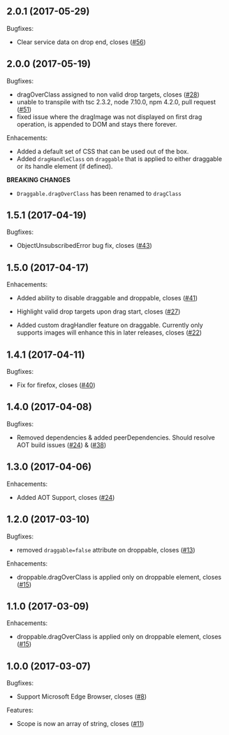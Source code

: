 ## 2.0.1 (2017-05-29)
Bugfixes:
- Clear service data on drop end, closes
([#56](https://github.com/ObaidUrRehman/ng2-drag-drop/issues/56))

## 2.0.0 (2017-05-19)

Bugfixes:
- dragOverClass assigned to non valid drop targets, closes
([#28](https://github.com/ObaidUrRehman/ng2-drag-drop/issues/28))
- unable to transpile with tsc 2.3.2, node 7.10.0, npm 4.2.0, pull request
([#51](https://github.com/ObaidUrRehman/ng2-drag-drop/pull/51))
- fixed issue where the dragImage was not displayed on first drag operation, is appended to DOM and stays there forever.

Enhacements:
- Added a default set of CSS that can be used out of the box.
- Added `dragHandleClass` on `draggable` that is applied to either draggable or its handle element (if defined).

__BREAKING CHANGES__
* `Draggable.dragOverClass` has been renamed to `dragClass`

## 1.5.1 (2017-04-19)

Bugfixes:

- ObjectUnsubscribedError bug fix, closes
([#43](https://github.com/ObaidUrRehman/ng2-drag-drop/issues/43))

## 1.5.0 (2017-04-17)

Enhacements:

- Added ability to disable draggable and droppable, closes
([#41](https://github.com/ObaidUrRehman/ng2-drag-drop/issues/41))

- Highlight valid drop targets upon drag start, closes
([#27](https://github.com/ObaidUrRehman/ng2-drag-drop/issues/27))

- Added custom dragHandler feature on draggable. Currently only supports images will enhance this in later releases, closes
([#22](https://github.com/ObaidUrRehman/ng2-drag-drop/issues/22))


## 1.4.1 (2017-04-11)

Bugfixes:

- Fix for firefox, closes ([#40](https://github.com/ObaidurRehman/ng2-drag-drop/issues/40))

## 1.4.0 (2017-04-08)

Bugfixes:

- Removed dependencies & added peerDependencies. Should resolve AOT build issues
([#24](https://github.com/ObaidUrRehman/ng2-drag-drop/issues/24)) &
([#38](https://github.com/ObaidUrRehman/ng2-drag-drop/issues/38))



## 1.3.0 (2017-04-06)

Enhacements:

- Added AOT Support, closes
([#24](https://github.com/ObaidUrRehman/ng2-drag-drop/issues/24))

## 1.2.0 (2017-03-10)

Bugfixes:

- removed `draggable=false` attribute on droppable, closes 
([#13](https://github.com/ObaidUrRehman/ng2-drag-drop/issues/13))


Enhacements:

- droppable.dragOverClass is applied only on droppable element, closes 
([#15](https://github.com/ObaidUrRehman/ng2-drag-drop/issues/15))


## 1.1.0 (2017-03-09)

Enhacements:

- droppable.dragOverClass is applied only on droppable element, closes 
([#15](https://github.com/ObaidUrRehman/ng2-drag-drop/issues/15))


## 1.0.0 (2017-03-07)

Bugfixes:

- Support Microsoft Edge Browser, closes ([#8](https://github.com/ObaidurRehman/ng2-drag-drop/issues/8))

Features:
- Scope is now an array of string, closes ([#11](https://github.com/ObaidurRehman/ng2-drag-drop/issues/8))

